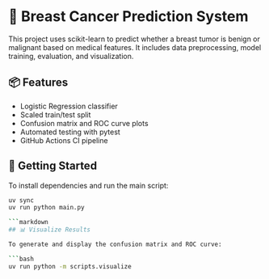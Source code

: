 # 🧠 Breast Cancer Prediction System

This project uses scikit-learn to predict whether a breast tumor is benign or malignant based on medical features. It includes data preprocessing, model training, evaluation, and visualization.

## 📦 Features
- Logistic Regression classifier
- Scaled train/test split
- Confusion matrix and ROC curve plots
- Automated testing with pytest
- GitHub Actions CI pipeline

## 🚀 Getting Started

To install dependencies and run the main script:

```bash
uv sync
uv run python main.py

```markdown
## 📊 Visualize Results

To generate and display the confusion matrix and ROC curve:

```bash
uv run python -m scripts.visualize
